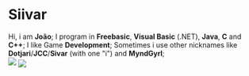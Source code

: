 # Siivar

Hi, i am **João**;
I program in **Freebasic**, **Visual Basic** (.NET), **Java**, **C** and **C++**;
I like Game **Development**;
Sometimes i use other nicknames like **Dotjari**/**JCC**/**Sivar** (with one "i") and **MyndGyrl**;
<br/>
<img src='https://github-readme-stats.vercel.app/api?username=Siivarr&&show_icons=true&title_color=ffffff&icon_color=bb2acf&text_color=daf7dc&bg_color=151515'>
<img align="center" src="https://github-readme-stats.vercel.app/api/top-langs/?username=Siivarr&theme=light&hide_langs_below=1" />
